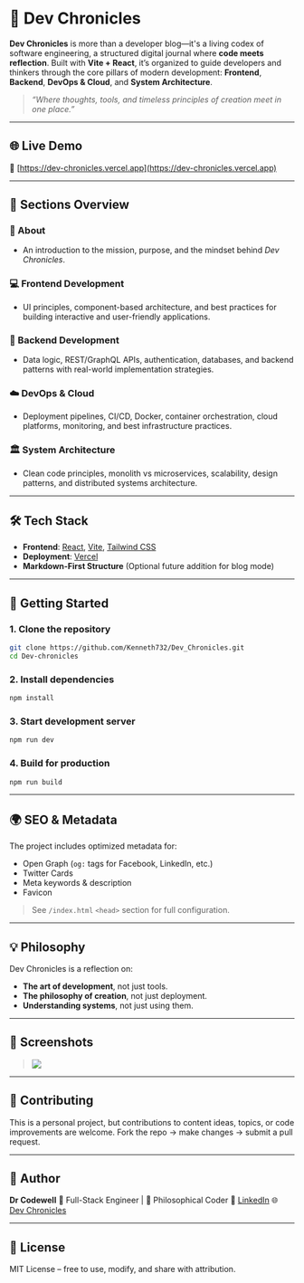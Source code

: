 # 📖 Dev Chronicles

**Dev Chronicles** is more than a developer blog—it's a living codex of software engineering, a structured digital journal where **code meets reflection**. Built with **Vite + React**, it’s organized to guide developers and thinkers through the core pillars of modern development: **Frontend**, **Backend**, **DevOps & Cloud**, and **System Architecture**.

> *“Where thoughts, tools, and timeless principles of creation meet in one place.”*

---

## 🌐 Live Demo

🔗 [https://dev-chronicles.vercel.app](https://dev-chronicles.vercel.app)

---

## 📂 Sections Overview

### 🧩 About

* An introduction to the mission, purpose, and the mindset behind *Dev Chronicles*.

### 💻 Frontend Development

* UI principles, component-based architecture, and best practices for building interactive and user-friendly applications.

### 🧠 Backend Development

* Data logic, REST/GraphQL APIs, authentication, databases, and backend patterns with real-world implementation strategies.

### ☁️ DevOps & Cloud

* Deployment pipelines, CI/CD, Docker, container orchestration, cloud platforms, monitoring, and best infrastructure practices.

### 🏛️ System Architecture

* Clean code principles, monolith vs microservices, scalability, design patterns, and distributed systems architecture.

---

## 🛠️ Tech Stack

* **Frontend**: [React](https://react.dev), [Vite](https://vitejs.dev), [Tailwind CSS](https://tailwindcss.com)
* **Deployment**: [Vercel](https://vercel.com)
* **Markdown-First Structure** (Optional future addition for blog mode)

---

## 🔧 Getting Started

### 1. Clone the repository

```bash
git clone https://github.com/Kenneth732/Dev_Chronicles.git
cd Dev-chronicles
```

### 2. Install dependencies

```bash
npm install
```

### 3. Start development server

```bash
npm run dev
```

### 4. Build for production

```bash
npm run build
```

---

## 🌍 SEO & Metadata

The project includes optimized metadata for:

* Open Graph (`og:` tags for Facebook, LinkedIn, etc.)
* Twitter Cards
* Meta keywords & description
* Favicon

> See `/index.html` `<head>` section for full configuration.

---

## 💡 Philosophy

Dev Chronicles is a reflection on:

* **The art of development**, not just tools.
* **The philosophy of creation**, not just deployment.
* **Understanding systems**, not just using them.

---

## 📸 Screenshots

> <img src="../port_blog/src/assets/dev-chronicles.png" />

---

## 🤝 Contributing

This is a personal project, but contributions to content ideas, topics, or code improvements are welcome.
Fork the repo → make changes → submit a pull request.

---

## 🧙 Author

**Dr Codewell**
🧠 Full-Stack Engineer | 📜 Philosophical Coder
🔗 [LinkedIn](https://linkedin.com/in/YOUR_PROFILE)
🌐 [Dev Chronicles](https://dev-chronicles.vercel.app)

---

## 📜 License

MIT License – free to use, modify, and share with attribution.

